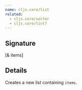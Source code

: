 ```yaml
---
name: cljs.core/list
related:
  - cljs.core/vector
  - cljs.core/list?
---
```


## Signature
[& items]


## Details

Creates a new list containing `items`.
